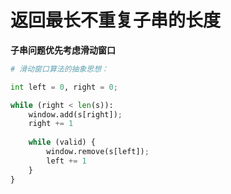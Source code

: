 # 返回最长不重复子串的长度  
**子串问题优先考虑滑动窗口**  
```python  
# 滑动窗口算法的抽象思想：  

int left = 0, right = 0;

while (right < len(s)):  
    window.add(s[right]);
    right += 1
    
    while (valid) {
        window.remove(s[left]);
        left += 1
    }
}
```

